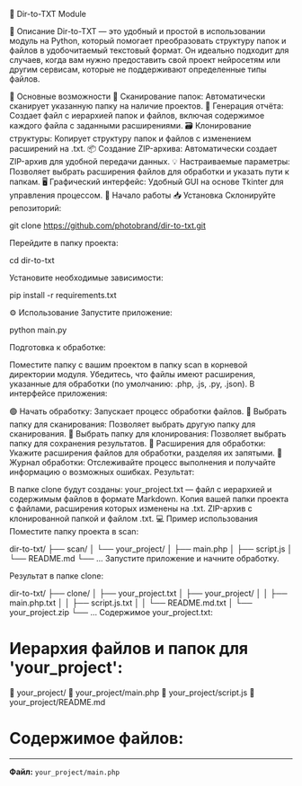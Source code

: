 📁 Dir-to-TXT Module

📝 Описание
Dir-to-TXT — это удобный и простой в использовании модуль на Python, который помогает преобразовать структуру папок и файлов в удобочитаемый текстовый формат. Он идеально подходит для случаев, когда вам нужно предоставить свой проект нейросетям или другим сервисам, которые не поддерживают определенные типы файлов.

🎯 Основные возможности
📂 Сканирование папок: Автоматически сканирует указанную папку на наличие проектов.
📝 Генерация отчёта: Создает файл с иерархией папок и файлов, включая содержимое каждого файла с заданными расширениями.
🗃️ Клонирование структуры: Копирует структуру папок и файлов с изменением расширений на .txt.
📦 Создание ZIP-архива: Автоматически создает ZIP-архив для удобной передачи данных.
💡 Настраиваемые параметры: Позволяет выбрать расширения файлов для обработки и указать пути к папкам.
🖥️ Графический интерфейс: Удобный GUI на основе Tkinter для управления процессом.
🚀 Начало работы
📥 Установка
Склонируйте репозиторий:

git clone https://github.com/photobrand/dir-to-txt.git

Перейдите в папку проекта:

cd dir-to-txt

Установите необходимые зависимости:

pip install -r requirements.txt

⚙️ Использование
Запустите приложение:

python main.py

Подготовка к обработке:

Поместите папку с вашим проектом в папку scan в корневой директории модуля.
Убедитесь, что файлы имеют расширения, указанные для обработки (по умолчанию: .php, .js, .py, .json).
В интерфейсе приложения:

🟢 Начать обработку: Запускает процесс обработки файлов.
📂 Выбрать папку для сканирования: Позволяет выбрать другую папку для сканирования.
📁 Выбрать папку для клонирования: Позволяет выбрать папку для сохранения результатов.
📝 Расширения для обработки: Укажите расширения файлов для обработки, разделяя их запятыми.
📄 Журнал обработки: Отслеживайте процесс выполнения и получайте информацию о возможных ошибках.
Результат:

В папке clone будут созданы:
your_project.txt — файл с иерархией и содержимым файлов в формате Markdown.
Копия вашей папки проекта с файлами, расширения которых изменены на .txt.
ZIP-архив с клонированной папкой и файлом .txt.
💻 Пример использования
Поместите папку проекта в scan:

dir-to-txt/
├── scan/
│   └── your_project/
│       ├── main.php
│       ├── script.js
│       └── README.md
└── ...
Запустите приложение и начните обработку.

Результат в папке clone:

dir-to-txt/
├── clone/
│   ├── your_project.txt
│   ├── your_project/
│   │   ├── main.php.txt
│   │   ├── script.js.txt
│   │   └── README.md.txt
│   └── your_project.zip
└── ...
Содержимое your_project.txt:

# Иерархия файлов и папок для 'your_project':

📁 your_project/
📄 your_project/main.php
📄 your_project/script.js
📄 your_project/README.md

# Содержимое файлов:

---

**Файл:** `your_project/main.php`

<?php // Ваш PHP код здесь ``` --- **Файл:** `your_project/script.js` ``` // Ваш JavaScript код здесь ``` --- **Файл:** `your_project/README.md` ``` # Описание проекта ``` ```
📋 Требования
Python: версия 3.6 или выше.
Операционная система: Windows, macOS, Linux.
📦 Зависимости
tqdm — для отображения прогресса.

tkinter — для графического интерфейса (входит в стандартную библиотеку Python).

Установите зависимости с помощью:

pip install -r requirements.txt

🛠️ Конфигурация
Папка для сканирования: по умолчанию scan в корневом каталоге. Если папка не существует, она будет создана автоматически.
Папка для клонирования: по умолчанию clone в корневом каталоге. Если папка не существует, она будет создана автоматически.
Файл конфигурации: config.json, где вы можете настроить расширения и пути к папкам.
🌟 Особенности
Простой в использовании: Интуитивно понятный интерфейс, не требующий специальных знаний.
Гибкость: Легко настраивайте параметры под свои нужды.
Полезность для нейросетей: Формат выходного файла оптимизирован для чтения нейросетями.
🤝 Вклад
Будем рады вашему вкладу! Если вы нашли ошибку или у вас есть предложения по улучшению:

Создайте Issue на GitHub.
Сделайте Fork репозитория.
Внесите изменения и создайте Pull Request.
📄 Лицензия
Этот проект распространяется под лицензией MIT. Подробности см. в файле LICENSE.

👨‍💻 Автор: photobrand

📞 Контакты:
Email: support@pragma.by
GitHub: photobrand
